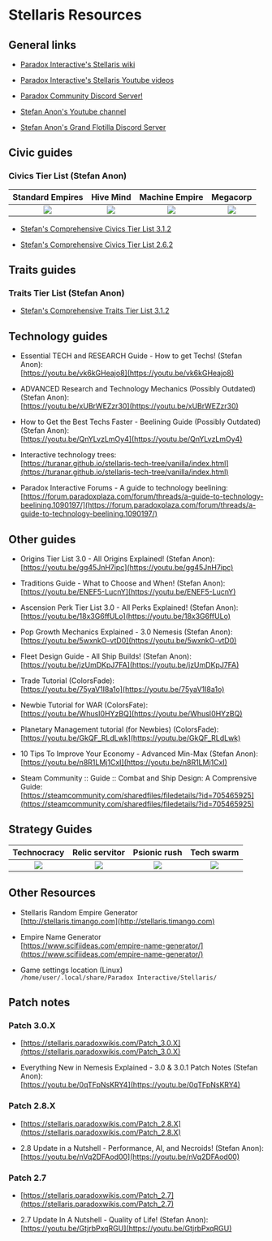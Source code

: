 # Stellaris Resources

## General links

- [Paradox Interactive's Stellaris wiki](https://stellaris.paradoxwikis.com/Stellaris_Wiki) 

- [Paradox Interactive's Stellaris Youtube videos](https://www.youtube.com/playlist?list=PL4hR-M4rl7uddAwqx5teD_wuqmrTa-lTm)

- [Paradox Community Discord Server!](https://discord.com/invite/ParadoxMP)

- [Stefan Anon's Youtube channel](https://www.youtube.com/channel/UC_2sl-9BfzTA2Lby4hMG0_A/videos)

- [Stefan Anon's Grand Flotilla Discord Server](https://discord.gg/aG5BEyW)


## Civic guides

### Civics Tier List (Stefan Anon)

| **Standard Empires** | **Hive Mind** | **Machine Empire** | **Megacorp** |
|:-:|:-:|:-:|:-:|
[![](https://i.ytimg.com/vi/bNdHs4LB1lw/default.jpg)](https://www.youtube.com/watch?v=JBVMfT64OgQ&t=54s)|[![](https://i.ytimg.com/vi/LQ9d7H2uZF4/default.jpg)](https://www.youtube.com/watch?v=JBVMfT64OgQ&t=1104s)|[![](https://i.ytimg.com/vi/eYos5ew2qqY/default.jpg)](https://www.youtube.com/watch?v=JBVMfT64OgQ&t=1233s)|[![](https://i.ytimg.com/vi/roho0r8PGkw/default.jpg)](https://www.youtube.com/watch?v=JBVMfT64OgQ&t=1428s)|

- [Stefan's Comprehensive Civics Tier List 3.1.2](https://cdn.discordapp.com/attachments/911677927341572187/911678068039495680/stefans-comprehensive-civics-tier-list-3.1.2.png)

- [Stefan's Comprehensive Civics Tier List 2.6.2](https://cdn.discordapp.com/attachments/598211045332484148/692818626193129504/Ultimate_Tier_List_Federations_III.png)


## Traits guides

### Traits Tier List (Stefan Anon)

- [Stefan's Comprehensive Traits Tier List 3.1.2](https://www.dropbox.com/s/owae05vfqm8yv3u/Traits%20Tier%20List%2031.png)


## Technology guides
  
- Essential TECH and RESEARCH Guide - How to get Techs! (Stefan Anon):
<br>[https://youtu.be/vk6kGHeajo8](https://youtu.be/vk6kGHeajo8)

- ADVANCED Research and Technology Mechanics (Possibly Outdated) (Stefan Anon):
<br>[https://youtu.be/xUBrWEZzr30](https://youtu.be/xUBrWEZzr30)

- How to Get the Best Techs Faster - Beelining Guide (Possibly Outdated) (Stefan Anon):
<br>[https://youtu.be/QnYLvzLmOy4](https://youtu.be/QnYLvzLmOy4)

- Interactive technology trees:
<br>[https://turanar.github.io/stellaris-tech-tree/vanilla/index.html](https://turanar.github.io/stellaris-tech-tree/vanilla/index.html)
  
- Paradox Interactive Forums - A guide to technology beelining:
<br>[https://forum.paradoxplaza.com/forum/threads/a-guide-to-technology-beelining.1090197/](https://forum.paradoxplaza.com/forum/threads/a-guide-to-technology-beelining.1090197/)


## Other guides

- Origins Tier List 3.0 - All Origins Explained! (Stefan Anon): 
<br> [https://youtu.be/gg45JnH7ipc](https://youtu.be/gg45JnH7ipc)

- Traditions Guide - What to Choose and When! (Stefan Anon): 
<br> [https://youtu.be/ENEF5-LucnY](https://youtu.be/ENEF5-LucnY)
	
- Ascension Perk Tier List 3.0 - All Perks Explained! (Stefan Anon):
<br>[https://youtu.be/18x3G6ffULo](https://youtu.be/18x3G6ffULo)
	
- Pop Growth Mechanics Explained - 3.0 Nemesis (Stefan Anon):
<br>[https://youtu.be/5wxnkO-vtD0](https://youtu.be/5wxnkO-vtD0)
	
- Fleet Design Guide - All Ship Builds! (Stefan Anon):
<br>[https://youtu.be/jzUmDKpJ7FA](https://youtu.be/jzUmDKpJ7FA)
	
- Trade Tutorial (ColorsFade): 
<br>[https://youtu.be/75yaV1I8a1o](https://youtu.be/75yaV1I8a1o)
	
- Newbie Tutorial for WAR (ColorsFate):
<br>[https://youtu.be/WhusI0HYzBQ](https://youtu.be/WhusI0HYzBQ)
	
- Planetary Management tutorial (for Newbies) (ColorsFade):
<br>[https://youtu.be/GkQF_RLdLwk](https://youtu.be/GkQF_RLdLwk)

- 10 Tips To Improve Your Economy - Advanced Min-Max (Stefan Anon):
<br>[https://youtu.be/n8R1LMj1CxI](https://youtu.be/n8R1LMj1CxI)
	
- Steam Community :: Guide :: Combat and Ship Design: A Comprensive Guide:
<br>[https://steamcommunity.com/sharedfiles/filedetails/?id=705465925](https://steamcommunity.com/sharedfiles/filedetails/?id=705465925)


## Strategy Guides

| **Technocracy** | **Relic servitor** | **Psionic rush** | **Tech swarm** |
|:-:|:-:|:-:|:-:|
|[![](https://i.ytimg.com/vi/i3iDYYyQX2M/default.jpg)](https://youtu.be/i3iDYYyQX2M)|[![](https://i.ytimg.com/vi/oLJd_hvjhiQ/default.jpg)](https://youtu.be/oLJd_hvjhiQ)|[![](https://i.ytimg.com/vi/8S6VfN2WVkY/default.jpg)](https://youtu.be/8S6VfN2WVkY)|[![](https://i.ytimg.com/vi/J3WOvXPvTM4/default.jpg)](https://youtu.be/J3WOvXPvTM4)|


## Other Resources

- Stellaris Random Empire Generator
<br>[http://stellaris.timango.com](http://stellaris.timango.com)

- Empire Name Generator
<br>[https://www.scifiideas.com/empire-name-generator/](https://www.scifiideas.com/empire-name-generator/)

- Game settings location (Linux)
<br>`/home/user/.local/share/Paradox Interactive/Stellaris/`


## Patch notes

### Patch 3.0.X
- [https://stellaris.paradoxwikis.com/Patch_3.0.X](https://stellaris.paradoxwikis.com/Patch_3.0.X)

- Everything New in Nemesis Explained - 3.0 & 3.0.1 Patch Notes (Stefan Anon):
<br>[https://youtu.be/0qTFpNsKRY4](https://youtu.be/0qTFpNsKRY4)

### Patch 2.8.X
- [https://stellaris.paradoxwikis.com/Patch_2.8.X](https://stellaris.paradoxwikis.com/Patch_2.8.X)

- 2.8 Update in a Nutshell - Performance, AI, and Necroids! (Stefan Anon): 
<br>[https://youtu.be/nVq2DFAod00](https://youtu.be/nVq2DFAod00)

### Patch 2.7
- [https://stellaris.paradoxwikis.com/Patch_2.7](https://stellaris.paradoxwikis.com/Patch_2.7)

- 2.7 Update In A Nutshell - Quality of Life! (Stefan Anon):
<br>[https://youtu.be/GtjrbPxqRGU](https://youtu.be/GtjrbPxqRGU)
